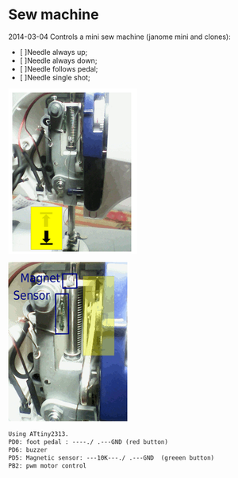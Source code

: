 Sew machine
===========

2014-03-04
Controls a mini sew machine (janome mini and clones): 
- [ ]Needle always up;
- [ ]Needle always down;
- [ ]Needle follows pedal;
- [ ]Needle single shot;

![screenShot upDown](docs/anim/upDown/up-down.gif)

![ScreenShot sequence](docs/anim/seq.gif)


```
Using ATtiny2313.
PD0: foot pedal : ----./ .---GND (red button)
PD6: buzzer
PD5: Magnetic sensor: ---10K---./ .---GND  (greeen button)
PB2: pwm motor control

```
